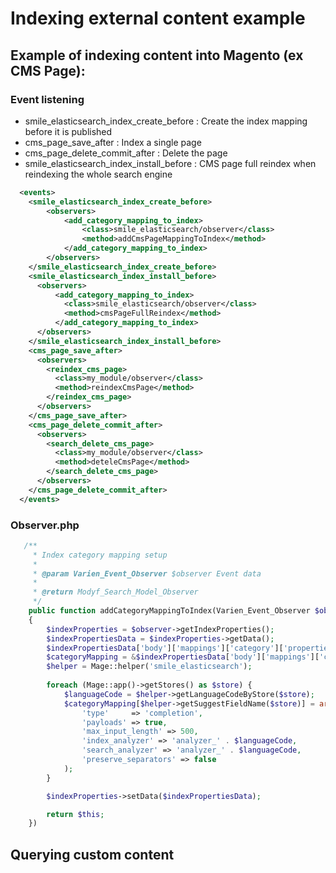 # Indexing external content example



## Example of indexing content into Magento (ex CMS Page):

### Event listening

* smile_elasticsearch_index_create_before  : Create the index mapping before it is published
* cms_page_save_after                      : Index a single page
* cms_page_delete_commit_after             : Delete the page
* smile_elasticsearch_index_install_before : CMS page full reindex when reindexing the whole search engine


``` xml
  <events>
    <smile_elasticsearch_index_create_before>
        <observers>
            <add_category_mapping_to_index>
                <class>smile_elasticsearch/observer</class>
                <method>addCmsPageMappingToIndex</method>
            </add_category_mapping_to_index>
        </observers>
    </smile_elasticsearch_index_create_before>
    <smile_elasticsearch_index_install_before>
      <observers>
          <add_category_mapping_to_index>
            <class>smile_elasticsearch/observer</class>
            <method>cmsPageFullReindex</method>
          </add_category_mapping_to_index>
      </observers>
    </smile_elasticsearch_index_install_before>
    <cms_page_save_after>
      <observers>
        <reindex_cms_page>
          <class>my_module/observer</class>
          <method>reindexCmsPage</method>
        </reindex_cms_page>
      </observers>
    </cms_page_save_after>
    <cms_page_delete_commit_after>
      <observers>
        <search_delete_cms_page>
          <class>my_module/observer</class>
          <method>deteleCmsPage</method>
        </search_delete_cms_page>
      </observers>
    </cms_page_delete_commit_after>
  </events>
```

### Observer.php

```php
   /**
     * Index category mapping setup
     *
     * @param Varien_Event_Observer $observer Event data
     *
     * @return Modyf_Search_Model_Observer
     */
    public function addCategoryMappingToIndex(Varien_Event_Observer $observer)
    {
        $indexProperties = $observer->getIndexProperties();
        $indexPropertiesData = $indexProperties->getData();
        $indexPropertiesData['body']['mappings']['category']['properties'] = array();
        $categoryMapping = &$indexPropertiesData['body']['mappings']['category']['properties'];
        $helper = Mage::helper('smile_elasticsearch');
        
        foreach (Mage::app()->getStores() as $store) {
            $languageCode = $helper->getLanguageCodeByStore($store);
            $categoryMapping[$helper->getSuggestFieldName($store)] = array(
                'type'     => 'completion',
                'payloads' => true,
                'max_input_length' => 500,
                'index_analyzer' => 'analyzer_' . $languageCode,
                'search_analyzer' => 'analyzer_' . $languageCode,
                'preserve_separators' => false
            );
        }

        $indexProperties->setData($indexPropertiesData);

        return $this;
    })
```

## Querying custom content

